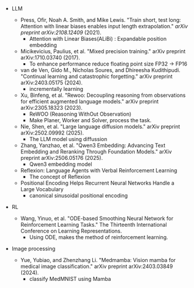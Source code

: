 - LLM
    - Press, Ofir, Noah A. Smith, and Mike Lewis. "Train short, test long: Attention with linear biases enables input length extrapolation." _arXiv preprint arXiv:2108.12409_ (2021).
        - Attention with Linear Biases(ALiBi) : Expandable position embedding
    - Micikevicius, Paulius, et al. "Mixed precision training." arXiv preprint arXiv:1710.03740 (2017).
        - To enhance performance reduce floating point size FP32 -> FP16
    - van de Ven, Gido M., Nicholas Soures, and Dhireesha Kudithipudi. "Continual learning and catastrophic forgetting." arXiv preprint arXiv:2403.05175 (2024).
        - incrementally learning
    - Xu, Binfeng, et al. "Rewoo: Decoupling reasoning from observations for efficient augmented language models." arXiv preprint arXiv:2305.18323 (2023).
        - ReWOO (Reasoning WithOut Observation)
        - Make Planer, Worker and Solver, process the task.
    - Nie, Shen, et al. "Large language diffusion models." arXiv preprint arXiv:2502.09992 (2025).
        - The LLM model using diffussion
    - Zhang, Yanzhao, et al. "Qwen3 Embedding: Advancing Text Embedding and Reranking Through Foundation Models." arXiv preprint arXiv:2506.05176 (2025).
        - Qwen3 embedding model
    - Reflexion: Language Agents with
Verbal Reinforcement Learning
        - The concept of Reflexion
    - Positional Encoding Helps Recurrent Neural Networks Handle a Large Vocabulary
        - canonical sinusoidal positional encoding
- RL
    - Wang, Yinuo, et al. "ODE-based Smoothing Neural Network for Reinforcement Learning Tasks." The Thirteenth International Conference on Learning Representations.
        - Using ODE, makes the method of reinforcement learning.

- Image processing
    - Yue, Yubiao, and Zhenzhang Li. "Medmamba: Vision mamba for medical image classification." arXiv preprint arXiv:2403.03849 (2024).
        - classify MedMNIST using Mamba
